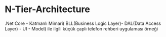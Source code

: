 # N-Tier-Architecture
.Net Core - Katmanlı Mimari( BLL(Business Logic Layer)- DAL(Data Access Layer) - UI - Model) ile ilgili küçük çaplı telefon rehberi uygulaması örneği
